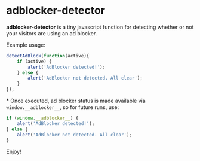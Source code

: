 adblocker-detector
==================

**adblocker-detector** is a tiny javascript function for detecting whether or not your visitors are using an ad blocker.

Example usage:

```javascript
detectAdBlock(function(active){
    if (active) {
        alert('AdBlocker detected!');
    } else {
        alert('AdBlocker not detected. All clear');
    }
});
```

\* Once executed, ad blocker status is made available via ```window.__adblocker__```,
so for future runs, use:

```javascript
if (window.__adblocker__) {
    alert('AdBlocker detected!');
} else {
    alert('AdBlocker not detected. All clear');
}

```

Enjoy!